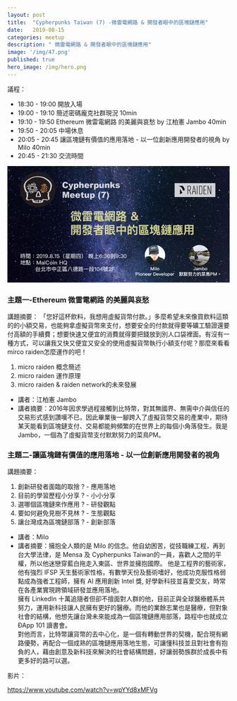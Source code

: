 ```yaml
---
layout: post
title:  "Cypherpunks Taiwan (7) -微雷電網路 & 開發者眼中的區塊鏈應用"
date:   2019-08-15
categories: meetup
description: " 微雷電網路 & 開發者眼中的區塊鏈應用"
image: '/img/47.png'
published: true
hero_image: /img/hero.png
---
```


議程：
* 18:30 - 19:00 開放入場
* 19:00 - 19:10 簡述密碼龐克社群現況 10min
* 19:10 - 19:50 Ethereum 微雷電網路 的美麗與哀愁 by 江柏憲 Jambo 40min
* 19:50 - 20:05 中場休息
* 20:05 - 20:45 讓區塊鏈有價值的應用落地 - 以一位創新應用開發者的視角 by Milo 40min
* 20:45 - 21:30 交流時間

![](/img/47.png)

### 主題一-Ethereum 微雷電網路 的美麗與哀愁

講題摘要：
「您好這杯飲料，我想用虛擬貨幣付款。」多麼希望未來像買飲料這類的的小額交易，也能夠拿虛擬貨幣來支付，想要安全的付款就得要等礦工驗證還要付高額的手續費；想要快速又便宜的消費就得要把錢放到別人口袋裡面。有沒有一種方式，可以讓我又快又便宜又安全的使用虛擬貨幣執行小額支付呢？那麼來看看mirco raiden怎麼運作的吧！
1. micro raiden 概念簡述
1. micro raiden 運作原理
1. micro raiden & raiden network的未來發展

* 講者：江柏憲 Jambo
* 講者摘要：2016年因求學過程接觸到比特幣，對其無國界、無需中介與信任的交易形式感到讚嘆不已，因此畢業後一腳跨入了虛擬貨幣交易的產業中，期待某天能看到區塊鏈支付、交易都能夠頻繁的在世界上的每個小角落發生。我是Jambo，一個為了虛擬貨幣支付默默努力的菜鳥PM。

### 主題二-讓區塊鏈有價值的應用落地 - 以一位創新應用開發者的視角    
講題摘要：
1. 創新研發者面臨的取捨 ? - 應用落地
1. 目前的學習歷程小分享 ? - 小小分享
1. 選哪個區塊鏈來作應用 ? - 研發觀點
1. 要如何避免見樹不見林 ? - 生態觀點
1. 讓台灣成為區塊鏈部落 ? - 創新部落

* 講者：Milo
* 講者摘要：擁抱全人類的是 Milo 的信念。他自幼困苦，從技職練工程，再到台大學法律，是 Mensa 及 Cypherpunks Taiwan的一員，喜歡人之間的平權，所以他迷戀穿藍白拖走入東區、世界並擁抱國際。
他是工程界的藝術家，他有強烈 IFSP 天生藝術家性格，有數學天份及藝術嗜好，他成功克服性格弱點成為強者工程師，擁有 AI 應用創新 Intel 獎, 好學新科技並喜愛交友，時常在各產業實現跨領域研發並應用落地。    
擁有 LinkedIn 十萬追隨者但卻不擅面對人群的他，目前正與全球醫療體系共努力，運用新科技讓人民擁有更好的醫療。而他的業餘志業也是醫療，但對象社會的結構，他想先讓台灣未來能成為一個區塊鏈應用部落，路程中也就成立 ÐApp 101 讀書會。    
對他而言，比特幣讓貨幣的去中心化，是一個有轉動世界的契機，配合現有網路優勢，再配合一個成熟的區塊鏈應用落地生態，可讓懂科技並且對社會有抱負的人，藉由創意及新科技來解決的社會結構問題，好讓弱勢族群於成長中有更多好的路可以選。

影片：

https://www.youtube.com/watch?v=wpYYd8xMFVg

